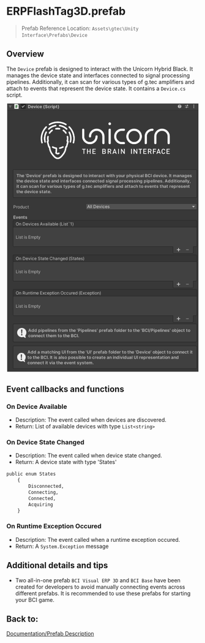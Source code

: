 # ERPFlashTag3D.prefab
> Prefab Reference Location: `Assets\gtec\Unity Interface\Prefabs\Device`

## Overview
The `Device` prefab is designed to interact with the Unicorn Hybrid Black. It manages the device state and interfaces connected to signal processing pipelines. Additionally, it can scan for various types of g.tec amplifiers and attach to events that represent the device state. It contains a `Device.cs` script.

<p align="center">
<img src="../Img/DeviceScreenShot.png" alt="drawing" width="500"/><br/>
</p>

## Event callbacks and functions

### On Device Available
- Description: The event called when devices are discovered.
- Return: List of available devices with type `List<string>`

### On Device State Changed
- Description: The event called when device state changed.
- Return: A device state with type 'States'

```CSharp
public enum States
    {
        Disconnected,
        Connecting,
        Connected,
        Acquiring
    }
```

### On Runtime Exception Occured
- Description: The event called when a runtime exception occured.
- Return: A `System.Exception` message

## Additional details and tips
- Two all-in-one prefab `BCI Visual ERP 3D` and `BCI Base` have been created for developers to avoid manually connecting events across different prefabs. It is recommended to use these prefabs for starting your BCI game.

## Back to:
[Documentation/Prefab Description](/tutorial/Documentation.md/#prefab-descriptions)